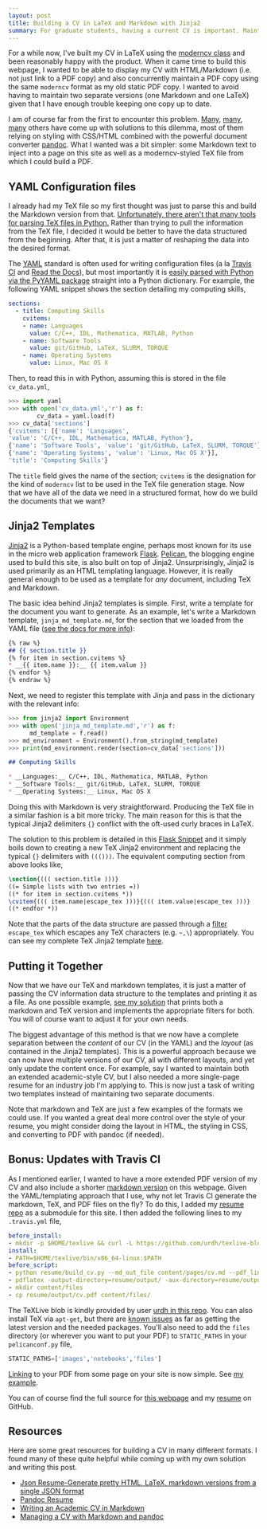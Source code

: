 ```yaml
---
layout: post
title: Building a CV in LaTeX and Markdown with Jinja2
summary: For graduate students, having a current CV is important. Maintaining web- and print-friendly versions is a hassle. Jinja2 makes this easier.
---
```


For a while now, I've built my CV in LaTeX using the [moderncv class](https://www.ctan.org/tex-archive/macros/latex/contrib/moderncv/?lang=en) and been reasonably happy with the product. When it came time to build this webpage, I wanted to be able to display my CV with HTML/Markdown (i.e. not just link to a PDF copy) and also concurrently maintain a PDF copy using the same `moderncv` format as my old static PDF copy.  I wanted to avoid having to maintain two separate versions (one Markdown and one LaTeX) given that I have enough trouble keeping one copy up to date.

I am of course far from the first to encounter this problem. [Many](https://mszep.github.io/pandoc_resume/), [many](http://blm.io/blog/markdown-academic-cv/), [many](https://www.chainsawonatireswing.com/2013/05/28/how-i-create-manage-my-cv-using-markdown-pandoc//?from=@) others have come up with solutions to this dilemma, most of them relying on styling with CSS/HTML combined with the powerful document converter [pandoc](http://pandoc.org/). What I wanted was a bit simpler: some Markdown text to inject into a page on this site as well as a moderncv-styled TeX file from which I could build a PDF.

## YAML Configuration files
I already had my TeX file so my first thought was just to parse this and build the Markdown version from that. [Unfortunately, there aren't that many tools for parsing TeX files in Python.](http://plastex.sourceforge.net/plastex/sect0025.html) Rather than trying to pull the information from the TeX file, I decided it would be better to have the data structured from the beginning. After that, it is just a matter of reshaping the data into the desired format.

The [YAML](http://yaml.org/) standard is often used for writing configuration files (a la [Travis CI](https://travis-ci.org/) and [Read the Docs](https://readthedocs.org/)), but most importantly it is [easily parsed with Python via the PyYAML package](http://pyyaml.org/wiki/PyYAMLDocumentation) straight into a Python dictionary. For example, the following YAML snippet shows the section detailing my computing skills,

``` yaml
sections:
  - title: Computing Skills
    cvitems:
    - name: Languages
      value: C/C++, IDL, Mathematica, MATLAB, Python
    - name: Software Tools
      value: git/GitHub, LaTeX, SLURM, TORQUE
    - name: Operating Systems
      value: Linux, Mac OS X
```

Then, to read this in with Python, assuming this is stored in the file `cv_data.yml`,

``` python
>>> import yaml
>>> with open('cv_data.yml','r') as f:
        cv_data = yaml.load(f)
>>> cv_data['sections']
{'cvitems': [{'name': 'Languages',
'value': 'C/C++, IDL, Mathematica, MATLAB, Python'},
{'name': 'Software Tools', 'value': 'git/GitHub, LaTeX, SLURM, TORQUE'},
{'name': 'Operating Systems', 'value': 'Linux, Mac OS X'}],
'title': 'Computing Skills'}
```

The `title` field gives the name of the section; `cvitems` is the designation for the kind of `moderncv` list to be used in the TeX file generation stage. Now that we have all of the data we need in a structured format, how do we build the documents that we want?

## Jinja2 Templates
[Jinja2](http://jinja.pocoo.org/docs/dev/) is a Python-based template engine, perhaps most known for its use in the micro web application framework [Flask](http://flask.pocoo.org/docs/0.10/). [Pelican](http://blog.getpelican.com/), the blogging engine used to build this site, is also built on top of Jinja2. Unsurprisingly, Jinja2 is used primarily as an HTML templating language. However, it is really general enough to be used as a template for _any_ document, including TeX and Markdown.

The basic idea behind Jinja2 templates is simple. First, write a template for the document you want to generate. As an example, let's write a Markdown template, `jinja_md_template.md`, for the section that we loaded from the YAML file ([see the docs for more info](http://jinja.pocoo.org/docs/dev/)):

``` Markdown
{% raw %}
## {{ section.title }}
{% for item in section.cvitems %}
* __{{ item.name }}:__ {{ item.value }}
{% endfor %}
{% endraw %}
```

Next, we need to register this template with Jinja and pass in the dictionary with the relevant info:

``` python
>>> from jinja2 import Environment
>>> with open('jinja_md_template.md','r') as f:
      md_template = f.read()
>>> md_environment = Environment().from_string(md_template)
>>> print(md_environment.render(section=cv_data['sections']))
```

```Markdown
## Computing Skills

* __Languages:__ C/C++, IDL, Mathematica, MATLAB, Python
* __Software Tools:__ git/GitHub, LaTeX, SLURM, TORQUE
* __Operating Systems:__ Linux, Mac OS X
```

Doing this with Markdown is very straightforward. Producing the TeX file in a similar fashion is a bit more tricky. The main reason for this is that the typical Jinja2 delimiters `{}` conflict with the oft-used curly braces in LaTeX.

The solution to this problem is detailed in this [Flask Snippet](http://flask.pocoo.org/snippets/55/) and it simply boils down to creating a new TeX Jinja2 environment and replacing the typical `{}` delimiters with `((()))`. The equivalent computing section from above looks like,

``` latex
\section{((( section.title )))}
((= Simple lists with two entries =))
((* for item in section.cvitems *))
\cvitem{((( item.name|escape_tex )))}{((( item.value|escape_tex )))}
((* endfor *))
```

Note that the parts of the data structure are passed through a [filter](http://jinja.pocoo.org/docs/dev/templates/#filters) `escape_tex` which escapes any TeX characters (e.g. `~,\`) appropriately. You can see my complete TeX Jinja2 template [here](https://github.com/wtbarnes/resume/blob/master/templates/cv_template.tex).

## Putting it Together
Now that we have our TeX and markdown templates, it is just a matter of passing the CV information data structure to the templates and printing it as a file. As one possible example, [see my solution](https://github.com/wtbarnes/resume/blob/master/build_cv.py) that prints both a markdown and TeX version and implements the appropriate filters for both. You will of course want to adjust it for your own needs.

The biggest advantage of this method is that we now have a complete separation between the _content_ of our CV (in the YAML) and the _layout_ (as contained in the Jinja2 templates). This is a powerful approach because we can now have multiple versions of our CV, all with different layouts, and yet only update the content once. For example, say I wanted to maintain both an extended academic-style CV, but I also needed a more single-page resume for an industry job I'm applying to. This is now just a task of writing two templates instead of maintaining two separate documents.

Note that markdown and TeX are just a few examples of the formats we could use. If you wanted a great deal more control over the style of your resume, you might consider doing the layout in HTML, the styling in CSS, and converting to PDF with pandoc (if needed).

## Bonus: Updates with Travis CI
As I mentioned earlier, I wanted to have a more extended PDF version of my CV and also include a shorter [markdown version]({filename}/pages/cv.md) on this webpage. Given the YAML/templating approach that I use, why not let Travis CI generate the markdown, TeX, and PDF files on the fly? To do this, I added my [resume repo](https://github.com/wtbarnes/resume) as a submodule for this site. I then added the following lines to my `.travis.yml` file,

``` yaml
before_install:
- mkdir -p $HOME/texlive && curl -L https://github.com/urdh/texlive-blob/releases/download/20150712/texlive.tar.xz | tar -JxC $HOME/texlive
install:
- PATH=$HOME/texlive/bin/x86_64-linux:$PATH
before_script:
- python resume/build_cv.py --md_out_file content/pages/cv.md --pdf_link {filename}/files/cv.pdf
- pdflatex -output-directory=resume/output/ -aux-directory=resume/output/ resume/output/cv.tex
- mkdir content/files
- cp resume/output/cv.pdf content/files/
```

The TeXLive blob is kindly provided by user [urdh in this repo](https://github.com/urdh/texlive-blob). You can also install TeX via `apt-get`, but there are [known issues](http://tex.stackexchange.com/questions/134365/installation-of-texlive-full-on-ubuntu-12-04) as far as getting the latest version and the needed packages. You'll also need to add the `files` directory (or wherever you want to put your PDF) to `STATIC_PATHS` in your `pelicanconf.py` file,

``` python
STATIC_PATHS=['images','notebooks','files']
```

[Linking](http://docs.getpelican.com/en/3.6.3/content.html#linking-to-internal-content) to your PDF from some page on your site is now simple. See [my example]({filename}/pages/cv.md). 

You can of course find the full source for [this webpage](https://github.com/wtbarnes/wtbarnes.github.io/tree/sources) and my [resume](https://github.com/wtbarnes/resume) on GitHub.

## Resources
Here are some great resources for building a CV in many different formats. I found many of these quite helpful while coming up with my own solution and writing this post.

* [Json Resume-Generate pretty HTML, LaTeX, markdown versions from a single JSON format](http://www.prat0318.com/json_resume/)
* [Pandoc Resume](https://mszep.github.io/pandoc_resume/)
* [Writing an Academic CV in Markdown](http://blm.io/blog/markdown-academic-cv/)
* [Managing a CV with Markdown and pandoc](https://www.chainsawonatireswing.com/2013/05/28/how-i-create-manage-my-cv-using-markdown-pandoc//?from=@)

